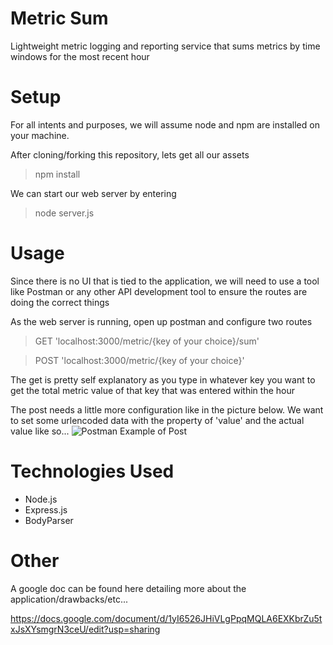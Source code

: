 # Metric Sum
Lightweight metric logging and reporting service that sums metrics by time windows for the most recent hour

# Setup
For all intents and purposes, we will assume node and npm are installed on your machine.

After cloning/forking this repository, lets get all our assets
>npm install

We can start our web server by entering 
>node server.js

# Usage
Since there is no UI that is tied to the application, we will need to use a tool like Postman or any other API development tool to ensure the routes are doing the correct things

As the web server is running, open up postman and configure two routes
> GET 'localhost:3000/metric/{key of your choice}/sum'

> POST 'localhost:3000/metric/{key of your choice}'

The get is pretty self explanatory as you type in whatever key you want to get the total metric value of that key that was entered within the hour

The post needs a little more configuration like in the picture below. We want to set some urlencoded data with the property of 'value' and the actual value like so...
![Postman Example of Post](https://i.imgur.com/7wtK1yk.png)

# Technologies Used
* Node.js
* Express.js
* BodyParser

# Other
A google doc can be found here detailing more about the application/drawbacks/etc...

https://docs.google.com/document/d/1yI6526JHiVLgPpqMQLA6EXKbrZu5txJsXYsmgrN3ceU/edit?usp=sharing
